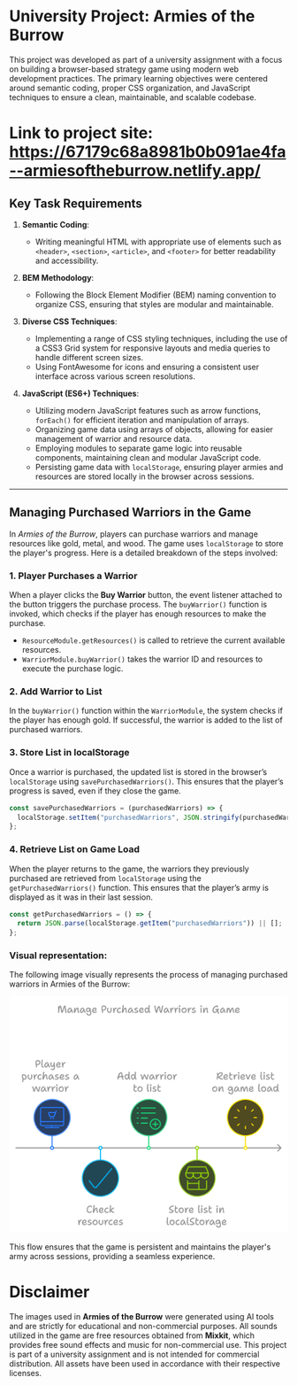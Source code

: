 # University Project: Armies of the Burrow

This project was developed as part of a university assignment with a focus on building a browser-based strategy game using modern web development practices. The primary learning objectives were centered around semantic coding, proper CSS organization, and JavaScript techniques to ensure a clean, maintainable, and scalable codebase.

# Link to project site: https://67179c68a8981b0b091ae4fa--armiesoftheburrow.netlify.app/

## Key Task Requirements

1. **Semantic Coding**:

   - Writing meaningful HTML with appropriate use of elements such as `<header>`, `<section>`, `<article>`, and `<footer>` for better readability and accessibility.

2. **BEM Methodology**:

   - Following the Block Element Modifier (BEM) naming convention to organize CSS, ensuring that styles are modular and maintainable.

3. **Diverse CSS Techniques**:

   - Implementing a range of CSS styling techniques, including the use of a CSS3 Grid system for responsive layouts and media queries to handle different screen sizes.
   - Using FontAwesome for icons and ensuring a consistent user interface across various screen resolutions.

4. **JavaScript (ES6+) Techniques**:
   - Utilizing modern JavaScript features such as arrow functions, `forEach()` for efficient iteration and manipulation of arrays.
   - Organizing game data using arrays of objects, allowing for easier management of warrior and resource data.
   - Employing modules to separate game logic into reusable components, maintaining clean and modular JavaScript code.
   - Persisting game data with `localStorage`, ensuring player armies and resources are stored locally in the browser across sessions.

---

## Managing Purchased Warriors in the Game

In _Armies of the Burrow_, players can purchase warriors and manage resources like gold, metal, and wood. The game uses `localStorage` to store the player's progress. Here is a detailed breakdown of the steps involved:

### 1. Player Purchases a Warrior

When a player clicks the **Buy Warrior** button, the event listener attached to the button triggers the purchase process. The `buyWarrior()` function is invoked, which checks if the player has enough resources to make the purchase.

- `ResourceModule.getResources()` is called to retrieve the current available resources.
- `WarriorModule.buyWarrior()` takes the warrior ID and resources to execute the purchase logic.

### 2. Add Warrior to List

In the `buyWarrior()` function within the `WarriorModule`, the system checks if the player has enough gold. If successful, the warrior is added to the list of purchased warriors.

### 3. Store List in localStorage

Once a warrior is purchased, the updated list is stored in the browser’s `localStorage` using `savePurchasedWarriors()`. This ensures that the player’s progress is saved, even if they close the game.

```javascript
const savePurchasedWarriors = (purchasedWarriors) => {
  localStorage.setItem("purchasedWarriors", JSON.stringify(purchasedWarriors));
};
```

### 4. Retrieve List on Game Load

When the player returns to the game, the warriors they previously purchased are retrieved from `localStorage` using the `getPurchasedWarriors()` function. This ensures that the player’s army is displayed as it was in their last session.

```javascript
const getPurchasedWarriors = () => {
  return JSON.parse(localStorage.getItem("purchasedWarriors")) || [];
};
```

### Visual representation:

The following image visually represents the process of managing purchased warriors in Armies of the Burrow:

![Manage Purchased Warriors in Game| by napkin.ai](images/visual-blueprint.png)

This flow ensures that the game is persistent and maintains the player's army across sessions, providing a seamless experience.

# Disclaimer

The images used in **Armies of the Burrow** were generated using AI tools and are strictly for educational and non-commercial purposes. All sounds utilized in the game are free resources obtained from **Mixkit**, which provides free sound effects and music for non-commercial use. This project is part of a university assignment and is not intended for commercial distribution. All assets have been used in accordance with their respective licenses.
